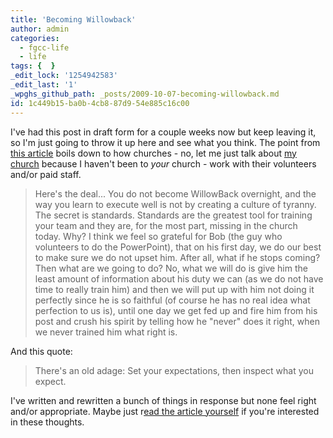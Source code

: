 ```yaml
---
title: 'Becoming Willowback'
author: admin
categories:
  - fgcc-life
  - life
tags: {  }
_edit_lock: '1254942583'
_edit_last: '1'
_wpghs_github_path: _posts/2009-10-07-becoming-willowback.md
id: 1c449b15-ba0b-4cb8-87d9-54e885c16c00
---
```

<p>I've had this post in draft form for a couple weeks now but keep leaving it, so I'm just going to throw it up here and see what you think.  The point from <a href="http://www.beyondrelevance.com/index.cfm/pageid/913/postid/105/index.html">this article</a> boils down to how churches - no, let me just talk about <a href="http://www.forestgrovecc.com">my church</a> because I haven't been to <em>your</em> church - work with their volunteers and/or paid staff.</p>
<blockquote><p>Here's the deal... You do not become WillowBack overnight, and the way you learn to execute well is not by creating a culture of tyranny. The secret is standards. Standards are the greatest tool for training your team and they are, for the most part, missing in the church today. Why? I think we feel so grateful for Bob (the guy who volunteers to do the PowerPoint), that on his first day, we do our best to make sure we do not upset him. After all, what if he stops coming? Then what are we going to do? No, what we will do is give him the least amount of information about his duty we can (as we do not have time to really train him) and then we will put up with him not doing it perfectly since he is so faithful (of course he has no real idea what perfection to us is), until one day we get fed up and fire him from his post and crush his spirit by telling how he "never" does it right, when we never trained him what right is.</p></blockquote>
<p>And this quote:</p>
<blockquote><p>There's an old adage: Set your expectations, then inspect what you expect.</p></blockquote>
<p>I've written and rewritten a bunch of things in response but none feel right and/or appropriate.  Maybe just r<a href="http://www.beyondrelevance.com/index.cfm/pageid/913/postid/105/index.html">ead the article yourself</a> if you're interested in these thoughts.</p>
